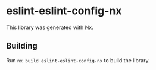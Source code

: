 # eslint-eslint-config-nx

This library was generated with [Nx](https://nx.dev).

## Building

Run `nx build eslint-eslint-config-nx` to build the library.
